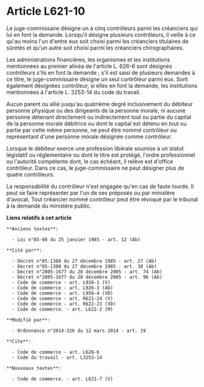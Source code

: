 # Article L621-10

Le juge-commissaire désigne un à cinq contrôleurs parmi les créanciers qui lui en font la demande. Lorsqu'il désigne
plusieurs contrôleurs, il veille à ce qu'au moins l'un d'entre eux soit choisi parmi les créanciers titulaires de sûretés et
qu'un autre soit choisi parmi les créanciers chirographaires. 

Les administrations financières, les organismes et les institutions mentionnées au premier alinéa de l'article L. 626-6 sont
désignés contrôleurs s'ils en font la demande ; s'il est saisi de plusieurs demandes à ce titre, le juge-commissaire désigne
un seul contrôleur parmi eux. Sont également désignées contrôleur, si elles en font la demande, les institutions mentionnées
à l'article L. 3253-14 du code du travail. 

Aucun parent ou allié jusqu'au quatrième degré inclusivement du débiteur personne physique ou des dirigeants de la personne
morale, ni aucune personne détenant directement ou indirectement tout ou partie du capital de la personne morale débitrice ou
dont le capital est détenu en tout ou partie par cette même personne, ne peut être nommé contrôleur ou représentant d'une
personne morale désignée comme contrôleur. 

Lorsque le débiteur exerce une profession libérale soumise à un statut législatif ou réglementaire ou dont le titre est
protégé, l'ordre professionnel ou l'autorité compétente dont, le cas échéant, il relève est d'office contrôleur. Dans ce cas,
le juge-commissaire ne peut désigner plus de quatre contrôleurs. 

La responsabilité du contrôleur n'est engagée qu'en cas de faute lourde. Il peut se faire représenter par l'un de ses
préposés ou par ministère d'avocat. Tout créancier nommé contrôleur peut être révoqué par le tribunal à la demande du
ministère public.

**Liens relatifs à cet article**

	**Anciens textes**:

	  - Loi n°85-98 du 25 janvier 1985 - art. 12 (Ab)

	**Cité par**:

	  - Décret n°85-1388 du 27 décembre 1985 - art. 27 (Ab)
	  - Décret n°85-1388 du 27 décembre 1985 - art. 30 (Ab)
	  - Décret n°2005-1677 du 28 décembre 2005 - art. 74 (Ab)
	  - Décret n°2005-1677 du 28 décembre 2005 - art. 96 (Ab)
	  - Code de commerce - art. L926-1 (V)
	  - Code de commerce - art. L926-3 (Ab)
	  - Code de commerce - art. L956-4 (VD)
	  - Code de commerce - art. R621-24 (V)
	  - Code de commerce - art. R622-21 (VD)
	  - Code de commerce. - art. L622-2 (M)

	**Modifié par**:

	  - Ordonnance n°2014-326 du 12 mars 2014 - art. 19

	**Cite**:

	  - Code de commerce - art. L626-6
	  - Code du travail - art. L3253-14

	**Nouveaux textes**:

	  - Code de commerce. - art. L621-7 (V)
